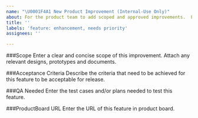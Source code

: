 ```yaml
---
name: "\U0001F4A1 New Product Improvement (Internal-Use Only)"
about: For the product team to add scoped and approved improvements.  Feature requests and suggestions will be closed.
title: ''
labels: 'feature: enhancement, needs priority'
assignees: ''

---
```


###Scope
Enter a clear and concise scope of this improvement. Attach any relevant designs, prototypes and documents.

###Acceptance Criteria
Describe the criteria that need to be achieved for this feature to be acceptable for release.

###QA Needed
Enter the test cases and/or plans needed to test this feature.

###ProductBoard URL
Enter the URL of this feature in product board.
